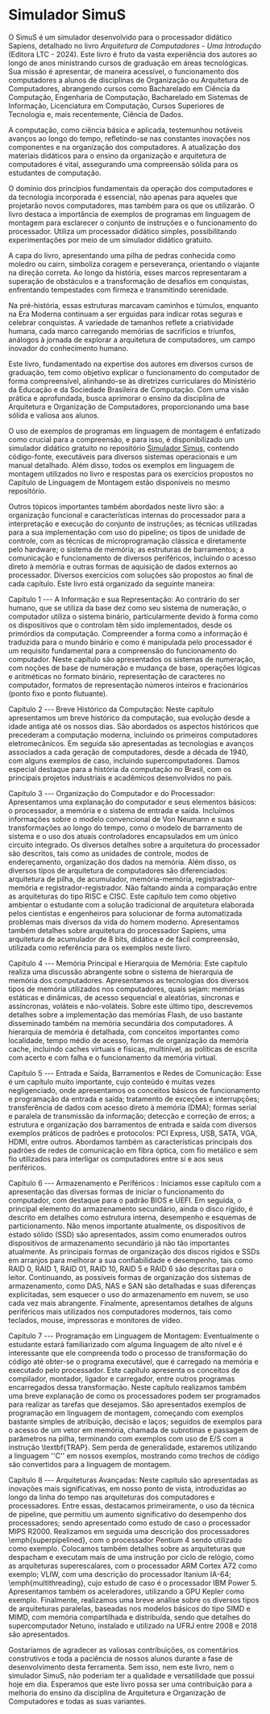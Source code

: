 # Simulador SimuS 

O SimuS é um simulador desenvolvido para o processador didático Sapiens, detalhado no livro *Arquitetura de Computadores - Uma Introdução* (Editora LTC - 2024). Este livro é fruto da vasta experiência dos autores ao longo de anos ministrando cursos de graduação em áreas tecnológicas. Sua missão é apresentar, de maneira acessível, o funcionamento dos computadores a alunos de disciplinas de Organização ou Arquitetura de Computadores, abrangendo cursos como Bacharelado em Ciência da Computação, Engenharia de Computação, Bacharelado em Sistemas de Informação, Licenciatura em Computação, Cursos Superiores de Tecnologia e, mais recentemente, Ciência de Dados.

A computação, como ciência básica e aplicada, testemunhou notáveis avanços ao longo do tempo, refletindo-se nas constantes inovações nos componentes e na organização dos computadores. A atualização dos materiais didáticos para o ensino da organização e arquitetura de computadores é vital, assegurando uma compreensão sólida para os estudantes de computação.

O domínio dos princípios fundamentais da operação dos computadores e da tecnologia incorporada é essencial, não apenas para aqueles que projetarão novos computadores, mas também para os que os utilizarão. O livro destaca a importância de exemplos de programas em linguagem de montagem para esclarecer o conjunto de instruções e o funcionamento do processador. Utiliza um processador didático simples, possibilitando experimentações por meio de um simulador didático gratuito.

A capa do livro, apresentando uma pilha de pedras conhecida como moledro ou cairn, simboliza coragem e perseverança, orientando o viajante na direção correta. Ao longo da história, esses marcos representaram a superação de obstáculos e a transformação de desafios em conquistas, enfrentando tempestades com firmeza e transmitindo serenidade.

Na pré-história, essas estruturas marcavam caminhos e túmulos, enquanto na Era Moderna continuam a ser erguidas para indicar rotas seguras e celebrar conquistas. A variedade de tamanhos reflete a criatividade humana, cada marco carregando memórias de sacrifícios e triunfos, análogos à jornada de explorar a arquitetura de computadores, um campo inovador do conhecimento humano.

Este livro, fundamentado na expertise dos autores em diversos cursos de graduação, tem como objetivo explicar o funcionamento do computador de forma compreensível, alinhando-se às diretrizes curriculares do Ministério da Educação e da Sociedade Brasileira de Computação. Com uma visão prática e aprofundada, busca aprimorar o ensino da disciplina de Arquitetura e Organização de Computadores, proporcionando uma base sólida e valiosa aos alunos.

O uso de exemplos de programas em linguagem de montagem é enfatizado como crucial para a compreensão, e para isso, é disponibilizado um simulador didático gratuito no repositório [Simulador Simus](https://github.com/Simulador-Simus/SimuS), contendo código-fonte, executáveis para diversos sistemas operacionais e um manual detalhado. Além disso, todos os exemplos em linguagem de montagem utilizados no livro e respostas para os exercícios propostos no Capítulo de Linguagem de Montagem estão disponíveis no mesmo repositório.

Outros tópicos importantes também abordados neste livro são:  a organização funcional e características internas do processador para a interpretação e execução do conjunto de instruções; as técnicas utilizadas para a sua implementação com uso do pipeline; os tipos de unidade de controle, com as técnicas de microprogramação clássica e diretamente pelo hardware; o sistema de memória; as estruturas de barramentos; a comunicação e funcionamento de diversos periféricos, incluindo o acesso direto à memória e outras formas de aquisição de dados externos ao processador. Diversos exercícios com soluções são propostos ao final de cada capítulo.
Este livro está organizado da seguinte maneira:

Capítulo 1 --- A Informação e sua Representação: Ao contrário do ser humano, que se utiliza da base dez como seu sistema de numeração,  o computador utiliza o sistema binário, particularmente devido à forma como os dispositivos que o controlam têm sido implementados, desde os primórdios da computação.  Compreender a forma como a informação é traduzida para o mundo binário e como é manipulada pelo processador é um requisito fundamental para a compreensão do funcionamento do computador. Neste capítulo são apresentados os sistemas de numeração, com noções de base de numeração e mudança de base, operações lógicas e aritméticas no formato binário, representação de caracteres no computador, formatos de representação números inteiros e fracionários (ponto fixo e  ponto flutuante). 

Capítulo 2 --- Breve Histórico da Computação:  Neste capítulo apresentamos um breve histórico da computação, sua evolução desde a idade antiga até os nossos dias. São abordados os aspectos históricos que precederam a computação moderna, incluindo os primeiros computadores eletromecânicos. Em seguida são apresentadas as tecnologias e avanços associados a cada geração de computadores, desde a década de 1940, com alguns exemplos de caso, incluindo supercomputadores. Damos especial destaque para a história da computação no Brasil, com os principais projetos industriais e acadêmicos desenvolvidos no país. 

Capítulo 3 --- Organização do Computador e do Processador: Apresentamos uma explanação do computador e seus elementos básicos: o processador, a memória e o sistema de entrada e saída. Incluímos informações sobre o modelo convencional de Von Neumann e suas transformações ao longo do tempo, como o modelo de barramento de sistema e o uso dos atuais controladores encapsulados em um único circuito integrado. Os diversos detalhes sobre a arquitetura do processador são descritos, tais como as unidades de controle, modos de endereçamento, organização dos dados na memória. Além disso, os diversos tipos de arquitetura de computadores são diferenciados: arquitetura de pilha, de acumulador, memória-memória, registrador-memória e registrador-registrador. Não faltando ainda a comparação entre as arquiteturas do tipo RISC e CISC.  Este capítulo tem como objetivo ambientar o estudante com a solução tradicional de arquitetura elaborada pelos cientistas e engenheiros para solucionar de forma automatizada problemas mais diversos da vida do homem moderno. Apresentamos também detalhes sobre arquitetura do processador Sapiens, uma arquitetura de acumulador de 8 bits, didática e de fácil compreensão, utilizada como referência para os exemplos neste livro.

Capítulo 4 --- Memória Principal e Hierarquia de Memória: Este capítulo realiza uma discussão abrangente sobre o sistema de hierarquia de memória dos computadores. Apresentamos as tecnologias dos diversos tipos de memória utilizados nos computadores, quais sejam: memórias estáticas e dinâmicas, de acesso sequencial e aleatórias, síncronas e assíncronas, voláteis e não-voláteis. Sobre este último tipo, descrevemos detalhes sobre a implementação das memórias Flash, de uso bastante disseminado também na memória secundária dos computadores. A hierarquia de memória é detalhada, com conceitos importantes como localidade, tempo médio de acesso, formas de organização da memória cache, incluindo caches virtuais e físicas, multinível, as políticas de escrita com acerto e com falha e o funcionamento da memória virtual.

Capítulo 5 --- Entrada e Saída, Barramentos e Redes de Comunicação: Esse é um capítulo muito importante, cujo conteúdo é muitas vezes negligenciado, onde apresentamos os conceitos básicos de funcionamento e programação da entrada e saída; tratamento de  exceções e interrupções; transferência de dados com acesso direto à memória (DMA);  formas serial e paralela de transmissão da informação;  detecção e correção de erros; a estrutura e organização dos barramentos de entrada e saída com diversos exemplos práticos de padrões e protocolos: PCI Express, USB, SATA, VGA, HDMI, entre outros. Abordamos também as características principais dos padrões de redes de comunicação em fibra óptica, com fio metálico e sem fio utilizados para interligar os computadores entre si e aos seus periféricos.

Capítulo 6 --- Armazenamento e Periféricos : Iniciamos esse capítulo com a apresentação das diversas formas de iniciar o funcionamento do computador, com destaque para o padrão BIOS e UEFI. Em seguida, o principal elemento do armazenamento secundário, ainda o disco rígido, é descrito em detalhes como estrutura interna, desempenho e esquemas de particionamento. Não menos importante atualmente, os dispositivos de estado sólido (SSD) são apresentados, assim como enumerados outros dispositivos de armazenamento secundário já não tão importantes atualmente. As principais formas de organização dos discos rígidos e SSDs em arranjos para melhorar a sua confiabilidade e desempenho, tais como RAID 0, RAID 1, RAID 01, RAID 10, RAID 5 e RAID 6 são descritas para o leitor.  Continuando, as possíveis formas de organização dos sistemas de armazenamento, como DAS, NAS e SAN são detalhadas e suas diferenças explicitadas, sem esquecer o uso do armazenamento em nuvem, se uso cada vez mais abrangente. Finalmente, apresentamos detalhes de alguns periféricos mais utilizados nos computadores modernos, tais como teclados, mouse, impressoras e monitores de vídeo. 

Capítulo 7 --- Programação em Linguagem de Montagem: Eventualmente o estudante estará familiarizado com alguma linguagem de alto nível e é interessante que ele compreenda todo o processo de transformação do código até obter-se o programa executável, que é carregado na memória e executado pelo processador. Este capítulo apresenta os conceitos de compilador, montador, ligador e carregador, entre outros programas encarregados dessa transformação. Neste capítulo realizamos também uma breve explanação de como os processadores podem ser programados para realizar as tarefas que desejamos. São apresentados exemplos de programação em linguagem de montagem, começando com exemplos bastante simples de atribuição, decisão e laços; seguidos de exemplos para o acesso de um vetor em memória, chamada de subrotinas e passagem de parâmetros na pilha, terminando com exemplos com uso de E/S com a instrução \textbf{TRAP}. Sem perda de generalidade, estaremos utilizando a linguagem ''C'' em nossos exemplos, mostrando como trechos de código são convertidos para a linguagem de montagem.


Capítulo 8 --- Arquiteturas Avançadas: Neste capítulo são apresentadas as inovações mais significativas, em nosso ponto de vista, introduzidas ao longo da linha do tempo nas arquiteturas dos computadores e processadores. Entre essas, destacamos primeiramente, o uso da técnica de pipeline, que permitiu um aumento significativo do desempenho dos processadores; sendo apresentado como estudo de caso o processador MIPS R2000.  Realizamos em seguida uma descrição dos processadores \emph{superpipelined}, com o processador Pentium 4 sendo utilizado como exemplo. Colocamos também detalhes sobre as arquiteturas que despacham e executam mais de uma instrução por ciclo de relógio, como as arquiteturas superescalares, com o processador ARM Cortex A72 como exemplo;   VLIW, com uma descrição do processador Itanium IA-64; \emph{multithreading}, cujo estudo de caso é o processador IBM Power 5. Apresentamos também os aceleradores, utilizando a GPU Kepler como exemplo.  Finalmente, realizamos uma breve análise sobre os diversos tipos de arquiteturas paralelas, baseadas nos modelos básicos do tipo SIMD e MIMD, com memória compartilhada e distribuída, sendo que detalhes do supercomputador Netuno, instalado e utilizado na UFRJ entre 2008 e 2018 são apresentados. 

Gostaríamos de agradecer as valiosas contribuições, os comentários construtivos e toda a paciência de nossos alunos durante a fase de desenvolvimento desta ferramenta. Sem isso, nem este livro, nem o simulador SimuS, não poderiam ter a qualidade e versatilidade que possui hoje em dia. Esperamos que este livro possa ser uma contribuição para a melhoria do ensino da disciplina de Arquitetura e Organização de Computadores e todas as suas variantes.


